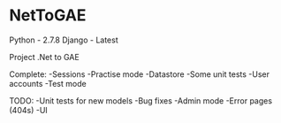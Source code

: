 NetToGAE
========
Python - 2.7.8
Django - Latest

Project .Net to GAE 

Complete:
-Sessions
-Practise mode 
-Datastore
-Some unit tests
-User accounts
-Test mode

TODO:
-Unit tests for new models
-Bug fixes
-Admin mode
-Error pages (404s)
-UI
